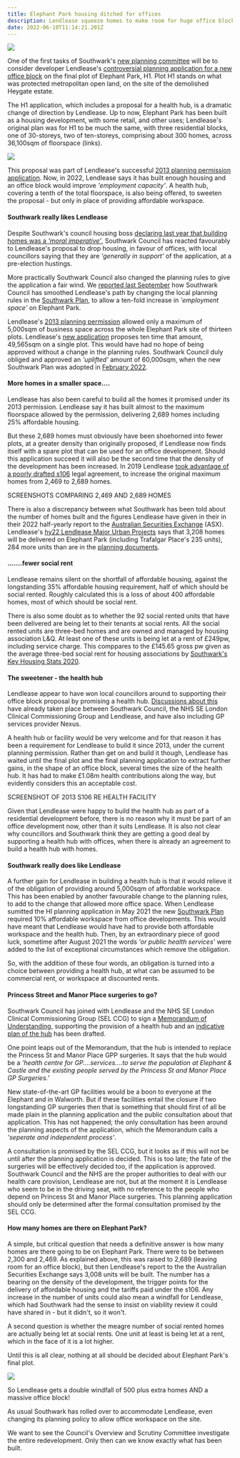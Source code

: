 ```yaml
---
title: Elephant Park housing ditched for offices
description: Lendlease squeeze homes to make room for huge office block
date: 2022-06-10T11:14:21.201Z
---
```

![](img/mp5h1.png)

One of the first tasks of Southwark's [new planning committee](https://moderngov.southwark.gov.uk/mgCommitteeMailingList.aspx?ID=119) will be to consider developer Lendlease's [controversial planning application for a new office block](https://www.southwarknews.co.uk/news/lendlease-applies-for-office-block-and-zero-housing-in-next-stage-of-regeneration/) on the final plot of Elephant Park, H1.  Plot H1 stands on what was protected metropolitan open land, on the site of the demolished Heygate estate.

The H1 application, which includes a proposal for a health hub, is a dramatic change of direction by Lendlease.  Up to now, Elephant Park has been built as a housing development, with some retail, and other uses; Lendlease's original plan was for H1 to be much the same, with three residential blocks, one of 30-storeys, two of ten-storeys, comprising about 300 homes, across 36,100sqm of floorspace (links).

![](img/elephant-rd.jpg)

This proposal was part of Lendlease's successful [2013 planning permission application](https://planning.southwark.gov.uk/online-applications/applicationDetails.do?keyVal=ZZZV1JKBWR520&activeTab=summary).  Now, in 2022, Lendlease says it has built enough housing and an office block would improve *'employment capacity'*.  A health hub, covering a tenth of the total floorspace, is also being offered, to sweeten the proposal - but only in place of providing affordable workspace.

#### Southwark really likes Lendlease

Despite Southwark's council housing boss [declaring last year that building homes was a *'moral imperative'*](https://www.southwarknews.co.uk/news/exclusive-council-housing-boss-hits-back-at-infilling-misinformation/), Southwark Council has reacted favourably  to Lendlease's proposal to drop housing, in favour of offices, with local councillors saying that they are *'generally in support'* of the application, at a pre-election hustings.

More practically Southwark Council also changed the planning rules to give the application a fair wind.  We [reported last September](https://www.35percent.org/posts/2021-09-12-lendleases-final-plot-for-elephant-park-offices-not-homes/) how Southwark Council has smoothed Lendlease's path by changing the local planning rules in the [Southwark Plan](https://www.southwark.gov.uk/planning-and-building-control/planning-policy-and-transport-policy/new-southwark-plan), to allow a ten-fold increase in *'employment space'* on Elephant Park.

Lendlease's [2013 planning permission](https://planning.southwark.gov.uk/online-applications/applicationDetails.do?keyVal=ZZZV1JKBWR520&activeTab=summary) allowed only a maximum of 5,000sqm of business space across the whole Elephant Park site of thirteen plots.  Lendlease's [new application](https://planning.southwark.gov.uk/online-applications/simpleSearchResults.do?action=firstPage) proposes ten time that amount, 49,565sqm on a single plot.  This would have had no hope of being approved without a change in the planning rules.  Southwark Council duly obliged and approved an *'uplifted'* amount of 60,000sqm, when the new Southwark Plan was adopted in [February 2022](https://www.southwark.gov.uk/planning-and-building-control/planning-policy-and-transport-policy/new-southwark-plan).

#### More homes in a smaller space....

Lendlease has also been careful to build all the homes it promised under its 2013 permission.  Lendlease say it has built almost to the maximum floorspace allowed by the permission, delivering 2,689 homes including 25% affordable housing.

But these 2,689 homes must obviously have been shoehorned into fewer plots, at a greater density than originally proposed,  if Lendlease now finds itself with a spare plot that can be used for an office development.  Should this application succeed it will also be the second time that the density of the development has been increased.  In 2019 Lendlease [took advantage of a poorly drafted s106](https://www.35percent.org/posts/2019-08-05-elephant-park-final-phase-affordable-housing/) legal agreement, to increase the original maximum homes from 2,469 to 2,689 homes.

SCREENSHOTS COMPARING 2,469 AND 2,689 HOMES

There is also a discrepancy between what Southwark has been told about the number of homes built and the figures Lendlease have given in their in their 2022 half-yearly report to the [Australian Securities Exchange](https://www.lendlease.com/au/investor-centre/announcements/) (ASX).  Lendlease's [hy22 Lendlease Major Urban Projects](<C:\Users\grego\Documents\D-Drive 201017\Copy of Elephant Amenity Network\Blog 35percent campaign\Netlify\HY22 Lendlease Major Urban Projects>) says that 3,208 homes will be delivered on Elephant Park (including Trafalgar Place's 235 units), 284 more units than are in the [planning documents](https://planning.southwark.gov.uk/online-applications/files/3087518D1F1E382D8EC9CBF0F7834E63/pdf/21_AP_1819-PLANNING_STATEMENT-1145922.pdf).

#### .......fewer social rent

Lendlease remains silent on the shortfall of affordable housing, against the longstanding 35% affordable housing requirement, half of which should be social rented.  Roughly calculated this is a loss of about 400 affordable homes, most of which should be social rent.

There is also some doubt as to whether the 92 social rented units that have been delivered are being let to their tenants at social rents.  All the social rented units are three-bed homes and are owned and managed by housing association L&Q.  At least one of these units is being let at a rent of £249pw, including service charge.  This comppares to the £145.65 gross pw given as the average three-bed social rent for housing associations by [Southwark's Key Housing Stats 2020](https://www.southwark.gov.uk/assets/attach/42459/Southwark-Key-Housing-Stats-2020.pdf).

#### The sweetener - the health hub

Lendlease appear to have won local councillors around to supporting their office block proposal by promising a health hub.  [Discussions about this](https://planning.southwark.gov.uk/online-applications/files/411DC9CA6EF3BB4FCE2E38804F8ECB04/pdf/21_AP_1819-HEALTH_HUB_SUMMARY-3392720.pdf) have already taken place between Southwark Council, the NHS SE London Clinical Commissioning Group and Lendlease, and have also including GP services provider Nexus.

 A health hub or facility would be very welcome and for that reason it has been a requirement for Lendlease to build it since 2013, under the current planning permission. Rather than get on and build it though, Lendlease has waited until the final plot and the final planning application to extract further gains, in the shape of an office block, several times the size of the health hub.  It has had to make £1.08m health contributions along the way, but evidently considers this an acceptable cost.

SCREENSHOT OF 2013 S106 RE HEALTH FACILITY

Given that Lendlease were happy to build the health hub as part of a residential development before, there is no reason why it must be part of an office development now, other than it suits Lendlease.  It is also not clear why councillors and Southwark think they are getting a good deal by supporting a health hub with offices, when there is already an agreement to build a health hub with homes. 

#### Southwark really does like Lendlease

A further gain for Lendlease in building a health hub is that it would relieve it of the obligation of providing around 5,000sqm of affordable workspace.  This has been enabled by another favourable change to the planning rules, to add to the change that allowed more office space.  When Lendlease sumitted the HI planning application in May 2021 the new [Southwark Plan](https://www.southwark.gov.uk/assets/attach/94325/Southwark-Plan-2022.pdf) required 10% affordable workspace from office developments.  This would have meant that Lendlease would have had to provide both affordable workspace and the health hub.  Then, by an extraordinary piece of good luck, sometime after August 2021 the words *'or public health services'* were added to the list of exceptional circumstances which remove the obligation.

So, with the addition of these four words, an obligation is turned into a choice between providing a health hub, at what can be assumed to be commercial rent, or workspace at discounted rents.  

#### Princess Street and Manor Place surgeries to go?

Southwark Council has joined with Lendlease and the NHS SE London Clinical Commissioning Group (SEL CCG) to sign a [Memorandum of Understanding](https://planning.southwark.gov.uk/online-applications/files/3E107DB92E1C2C8D981676CADEFBDA2E/pdf/21_AP_1819-LETTER_FROM_LENDLEASE_ON_HEALTH_HUB_USE-3485797.pdf), supporting the provision of a health hub and an [indicative plan of the hub](https://planning.southwark.gov.uk/online-applications/files/A24210053190B15B0DA22B657CF282E3/pdf/21_AP_1819-PLOT_H1_HEALTH_HUB_TEST_FITS__INDICATIVE_-3443704.pdf) has been drafted.

One point leaps out of the Memorandum, that the hub is intended to replace the Princess St and Manor Place GPP surgeries.  It says that the hub would be a *'health centre for GP....services....to serve the population at Elephant & Castle and the existing people served by the Princess St and Manor Place GP Surgeries.'*

New state-of-the-art GP facilities would be a boon to everyone at the Elephant and in Walworth.  But if these facilities entail the closure if two longstanding GP surgeries then that is something that should first of all be made plain in the planning application and the public consultation about that application.  This has not happened; the only consultation has been around the planning aspects of the application, which the Memorandum calls a *'seperate and independent process'*.

A consultation is promised by the SEL CCG, but it looks as if this will not be until after the planning application is decided.  This is too late; the fate of the surgeries will be effectively decided too, if the application is approved.  Southwark Council and the NHS are the proper authorities to deal with our health care provision, Lendlease are not, but at the moment it is Lendlease who seem to be in the driving seat, with no reference to the people who depend on Princess St and Manor Place surgeries.  This planning application should only be determined after the formal consultation promised by the SEL CCG. 

#### How many homes are there on Elephant Park?

A simple, but critical question that needs a definitive answer is how many homes are there going to be on Elephant  Park.  There were to be between 2,300 and 2,469.  As explained above, this was raised to 2,689 (leaving room for an office block), but then Lendlease's report to the the Australian Securities Exchange says 3,008 units will be built.  The number has a bearing on the density of the development, the trigger points for the delivery of affordable housing and the tariffs paid under the s106.  Any increase in the number of units could also mean a windfall for Lendlease, which had Southwark had the sense to insist on viability review it could have shared in -  but it didn't, so it won't. 

A second question is whether the meagre number of social rented homes are actually being let at social rents. One unit at least is being let at a rent, which in the face of it is a lot higher.[](<C:\Users\grego\Documents\D-Drive 201017\Copy of Elephant Amenity Network\Blog 35percent campaign\Netlify\HY22 Lendlease Major Urban Projects>)

Until this is all clear, nothing at all should be decided about Elephant Park's final plot.

![](img/12AP1092extracts.png)

So Lendlease gets a double windfall of 500 plus extra homes AND a massive office block!

As usual Southwark has rolled over to accommodate Lendlease, even changing its planning policy to allow office workspace on the site. 

We want to see the Council's Overview and Scrutiny Committee investigate the entire redevelopment. Only then can we know exactly what has been built.